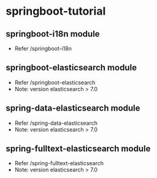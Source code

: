 # springboot-tutorial
## springboot-i18n module
* Refer /springboot-i18n
## springboot-elasticsearch module
* Refer /springboot-elasticsearch
* Note: version elasticsearch > 7.0
## spring-data-elasticsearch module
* Refer /spring-data-elasticsearch
* Note: version elasticsearch > 7.0
## spring-fulltext-elasticsearch module
* Refer /spring-fulltext-elasticsearch
* Note: version elasticsearch > 7.0